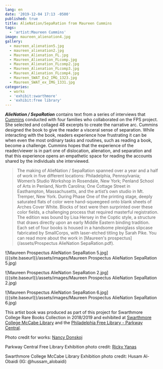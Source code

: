 ```yaml
---
lang: en
date: '2019-12-04 17:13 -0500'
published: true
title: AlieNation/SepaRation from Maureen Cummins
tags:
  - 'artist:Maureen Cummins'
image: maureen_alienation4.jpg
gallery:
  - maureen_alienation5.jpg
  - maureen_alienation2.jpg
  - Maureen_Alienation_FL.jpg
  - Maureen_Alienation_FLcomp.jpg
  - Maureen_Alienation_FLcomp2.jpg
  - Maureen_Alienation_FLcomp3.jpg
  - Maureen_Alienation_FLcomp4.jpg
  - Maureen_SWAT_Ex2_IMG_1323.jpg
  - Maureen_SWAT_ex_IMG_1331.jpg
categories:
  - works
  - 'exhibit:swarthmore'
  - 'exhibit:free library'
---
```

_**AlieNation / SepaRation**_ contains text from a series of interviews that [Cummins](http://www.maureencummins.com/) conducted with four families who collaborated on the FPS project. She selected and collaged 48 excerpts to create the narrative arc. Cummins designed the book to give the reader a visceral sense of separation. While interacting with the book, readers experience how frustrating it can be when even the most ordinary tasks and routines, such as reading a book, become a challenge. Cummins hopes that the experience of the reader/viewer is in part one of dislocation, alienation, and separation and that this experience opens an empathetic space for reading the accounts shared by the individuals she interviewed.

> The making of AlieNation / SepaRation spanned over a year and a half of work in five different locations: Philadelphia, Pennsylvania; Women’s Studio Workshop in Rosendale, New York; Penland School of Arts in Penland, North Carolina; One Cottage Street in Easthampton, Massachusetts, and the artist’s own studio in Mt. Tremper, New York. During Phase One of the printing stage, deeply saturated flats of color were hand-squeegeed onto blank sheets of Arches Cover White. Blocks of text were then surprinted over these color fields, a challenging process that required masterful registration. The edition was bound by Lisa Hersey in the Coptic style, a structure that draws directly upon an early Middle Eastern binding tradition. Each set of four books is housed in a handsome plexiglass slipcase fabricated by SmallCorps, with laser-etched titling by Sarah Pike. You can read more about the work in [Maureen's prospectus](/assets/Prospectus AlieNation SepaRation.pdf).

![Maureen Prospectus AlieNation SepaRation 5.jpg]({{site.baseurl}}/assets/images/Maureen Prospectus AlieNation SepaRation 5.jpg)

![Maureen Prospectus AlieNation SepaRation 2.jpg]({{site.baseurl}}/assets/images/Maureen Prospectus AlieNation SepaRation 2.jpg)

![Maureen Prospectus AlieNation SepaRation 6.jpg]({{site.baseurl}}/assets/images/Maureen Prospectus AlieNation SepaRation 6.jpg)

This artist book was produced as part of this project for Swarthmore College Rare Books Collection in 2018/2019 and exhibited at [Swarthmore College McCabe Library](https://www.swarthmore.edu/libraries/mccabe-library) and the [Philadelphia Free Library - Parkway Central](https://libwww.freelibrary.org/locations/parkway-central-library).


Photo credit for works: [Nancy Donskoj](https://www.nancydonskojphotography.com/)

Parkway Central Free Library Exhibition photo credit: [Ricky Yanas](http://rickyyanas.com/)

Swarthmore College McCabe Library Exhibition photo credit: Husam Al-Obaidi (IG: @hussam_alobaidi)


 